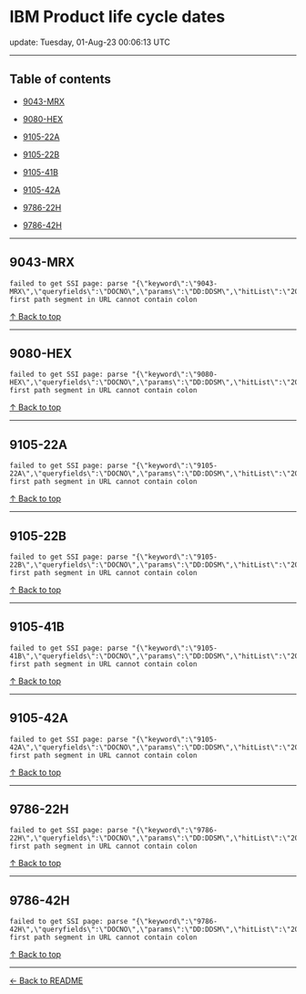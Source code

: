 # IBM Product life cycle dates

update: Tuesday, 01-Aug-23 00:06:13 UTC

---

## Table of contents


- [9043-MRX](#9043-mrx)

- [9080-HEX](#9080-hex)

- [9105-22A](#9105-22a)

- [9105-22B](#9105-22b)

- [9105-41B](#9105-41b)

- [9105-42A](#9105-42a)

- [9786-22H](#9786-22h)

- [9786-42H](#9786-42h)


---





## 9043-MRX

```
failed to get SSI page: parse "{\"keyword\":\"9043-MRX\",\"queryfields\":\"DOCNO\",\"params\":\"DD:DDSM\",\"hitList\":\"20\",\"country\":\"ASP:TW\",\"fr\":\"0\",\"mppefsrt\":\"2\"}": first path segment in URL cannot contain colon
```



[↑ Back to top](#table-of-contents)

---





## 9080-HEX

```
failed to get SSI page: parse "{\"keyword\":\"9080-HEX\",\"queryfields\":\"DOCNO\",\"params\":\"DD:DDSM\",\"hitList\":\"20\",\"country\":\"ASP:TW\",\"fr\":\"0\",\"mppefsrt\":\"2\"}": first path segment in URL cannot contain colon
```



[↑ Back to top](#table-of-contents)

---





## 9105-22A

```
failed to get SSI page: parse "{\"keyword\":\"9105-22A\",\"queryfields\":\"DOCNO\",\"params\":\"DD:DDSM\",\"hitList\":\"20\",\"country\":\"ASP:TW\",\"fr\":\"0\",\"mppefsrt\":\"2\"}": first path segment in URL cannot contain colon
```



[↑ Back to top](#table-of-contents)

---





## 9105-22B

```
failed to get SSI page: parse "{\"keyword\":\"9105-22B\",\"queryfields\":\"DOCNO\",\"params\":\"DD:DDSM\",\"hitList\":\"20\",\"country\":\"ASP:TW\",\"fr\":\"0\",\"mppefsrt\":\"2\"}": first path segment in URL cannot contain colon
```



[↑ Back to top](#table-of-contents)

---





## 9105-41B

```
failed to get SSI page: parse "{\"keyword\":\"9105-41B\",\"queryfields\":\"DOCNO\",\"params\":\"DD:DDSM\",\"hitList\":\"20\",\"country\":\"ASP:TW\",\"fr\":\"0\",\"mppefsrt\":\"2\"}": first path segment in URL cannot contain colon
```



[↑ Back to top](#table-of-contents)

---





## 9105-42A

```
failed to get SSI page: parse "{\"keyword\":\"9105-42A\",\"queryfields\":\"DOCNO\",\"params\":\"DD:DDSM\",\"hitList\":\"20\",\"country\":\"ASP:TW\",\"fr\":\"0\",\"mppefsrt\":\"2\"}": first path segment in URL cannot contain colon
```



[↑ Back to top](#table-of-contents)

---





## 9786-22H

```
failed to get SSI page: parse "{\"keyword\":\"9786-22H\",\"queryfields\":\"DOCNO\",\"params\":\"DD:DDSM\",\"hitList\":\"20\",\"country\":\"ASP:TW\",\"fr\":\"0\",\"mppefsrt\":\"2\"}": first path segment in URL cannot contain colon
```



[↑ Back to top](#table-of-contents)

---





## 9786-42H

```
failed to get SSI page: parse "{\"keyword\":\"9786-42H\",\"queryfields\":\"DOCNO\",\"params\":\"DD:DDSM\",\"hitList\":\"20\",\"country\":\"ASP:TW\",\"fr\":\"0\",\"mppefsrt\":\"2\"}": first path segment in URL cannot contain colon
```



[↑ Back to top](#table-of-contents)

---



[← Back to README](./README.md)
